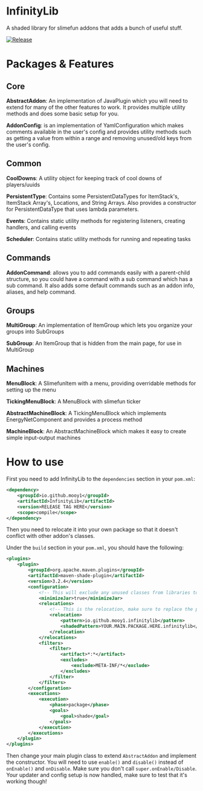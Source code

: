 # InfinityLib
A shaded library for slimefun addons that adds a bunch of useful stuff.

[![Release](https://jitpack.io/v/Mooy1/InfinityLib.svg)](https://jitpack.io/#Mooy1/InfinityLib)

# Packages & Features
## Core
<b>AbstractAddon</b>: An implementation of JavaPlugin
which you will need to extend for many of the other features to work.
It provides multiple utility methods and does some basic setup for you.

<b>AddonConfig</b>: is an implementation of YamlConfiguration
which makes comments available in the user's config
and provides utility methods such as getting a value from within a range
and removing unused/old keys from the user's config.

## Common
<b>CoolDowns</b>: A utility object for keeping track of cool downs of players/uuids

<b>PersistentType</b>: Contains some PersistentDataTypes for
ItemStack's, ItemStack Array's, Locations, and String Arrays.
Also provides a constructor for PersistentDataType that uses lambda parameters.

<b>Events</b>: Contains static utility methods for registering listeners, creating handlers, and calling events

<b>Scheduler</b>: Contains static utility methods for running and repeating tasks

## Commands
<b>AddonCommand</b>: allows you to add commands easily with a parent-child structure,
so you could have a command with a sub command which has a sub command.
It also adds some default commands such as an addon info, aliases, and help command.

## Groups
<b>MultiGroup</b>: An implementation of ItemGroup which lets you organize your groups into SubGroups

<b>SubGroup</b>: An ItemGroup that is hidden from the main page, for use in MultiGroup

## Machines
<b>MenuBlock</b>: A SlimefunItem with a menu, providing overridable methods for setting up the menu

<b>TickingMenuBlock</b>: A MenuBlock with slimefun ticker

<b>AbstractMachineBlock</b>: A TickingMenuBlock which implements EnergyNetComponent and provides a process method

<b>MachineBlock</b>: An AbstractMachineBlock which makes it easy to create simple input-output machines


# How to use

First you need to add InfinityLib to the `dependencies` section in your `pom.xml`:

```xml
<dependency>
    <groupId>io.github.mooy1</groupId>
    <artifactId>InfinityLib</artifactId>
    <version>RELEASE TAG HERE</version>
    <scope>compile</scope>
</dependency>
```

Then you need to relocate it into your own package so that it doesn't conflict with other addon's classes.

Under the `build` section in your `pom.xml`, you should have the following:

```xml
<plugins>
    <plugin>
        <groupId>org.apache.maven.plugins</groupId>
        <artifactId>maven-shade-plugin</artifactId>
        <version>3.2.4</version>
        <configuration>
            <!-- This will exclude any unused classes from libraries to reduce file size -->
            <minimizeJar>true</minimizeJar>
            <relocations>
                <!-- This is the relocation, make sure to replace the package name -->
                <relocation>
                    <pattern>io.github.mooy1.infinitylib</pattern>
                    <shadedPattern>YOUR.MAIN.PACKAGE.HERE.infinitylib</shadedPattern>
                </relocation>
            </relocations>
            <filters>
                <filter>
                    <artifact>*:*</artifact>
                    <excludes>
                        <exclude>META-INF/*</exclude>
                    </excludes>
                </filter>
            </filters>
        </configuration>
        <executions>
            <execution>
                <phase>package</phase>
                <goals>
                    <goal>shade</goal>
                </goals>
            </execution>
        </executions>
    </plugin>
</plugins>
```

Then change your main plugin class to extend `AbstractAddon` and implement the constructor.
You will need to use `enable()` and `disable()` instead of `onEnable()` and `onDisable`.
Make sure you don't call `super.onEnable/Disable`.
Your updater and config setup is now handled, make sure to test that it's working though!
